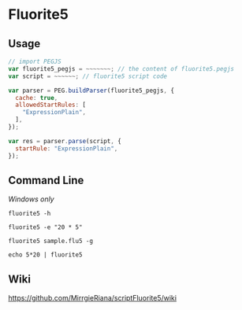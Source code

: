 # Fluorite5

## Usage

```javascript
// import PEGJS
var fluorite5_pegjs = ~~~~~~~; // the content of fluorite5.pegjs
var script = ~~~~~~; // fluorite5 script code

var parser = PEG.buildParser(fluorite5_pegjs, {
  cache: true,
  allowedStartRules: [
    "ExpressionPlain",
  ],
});

var res = parser.parse(script, {
  startRule: "ExpressionPlain",
});
```

## Command Line

*Windows only*

`fluorite5 -h`

`fluorite5 -e "20 * 5"`

`fluorite5 sample.flu5 -g`

`echo 5*20 | fluorite5`

## Wiki

https://github.com/MirrgieRiana/scriptFluorite5/wiki
